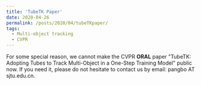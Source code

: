 ```yaml
---
title: 'TubeTK Paper'
date: 2020-04-26
permalink: /posts/2020/04/tubeTKpaper/
tags:
  - Multi-object tracking
  - CVPR
---
```


For some special reason, we cannot make the CVPR **ORAL** paper "TubeTK: Adopting Tubes to Track Multi-Object in a One-Step Training Model" public now.
If you need it, please do not hesitate to contact us by email: pangbo AT sjtu.edu.cn.